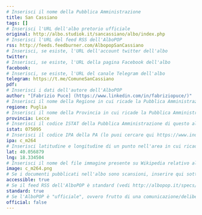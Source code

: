 ```yaml
---
# Inserisci il nome della Pubblica Amministrazione
title: San Cassiano
tags: []
# Inserisci l'URL dell'albo pretorio ufficiale
original: http://albo.studiok.it/sancassiano/albo/index.php
# Inserisci l'URL del feed RSS dell'AlboPOP
rss: http://feeds.feedburner.com/AlbopopSanCassiano
# Inserisci, se esiste, l'URL dell'account twitter dell'albo
twitter: 
# Inserisci, se esiste, l'URL della pagina Facebook dell'albo
facebook: 
# Inserisci, se esiste, l'URL del canale Telegram dell'albo
telegram: https://t.me/ComuneSanCassiano
pdf: 
# Inserisci i dati dell'autore dell'AlboPOP
author: "[Fabrizio Puce] (https://www.linkedin.com/in/fabriziopuce/)"
# Inserisci il nome della Regione in cui ricade la Pubblica Amministrazione
regione: Puglia
# Inserisci il nome della Provincia in cui ricade la Pubblica Amministrazione
provincia: Lecce
# Inserisci il codice ISTAT della Pubblica Amministrazione di questo albo
istat: 075095
# Inserisci il codice IPA della PA (lo puoi cercare qui https://www.indicepa.gov.it/documentale/index.php)
ipa: c_m264
# Inserisci latitudine e longitudine di un punto nell'area in cui ricade la PA
lat: 40.056879
lng: 18.334504
# Inserisci il nome del file immagine presente su Wikipedia relativo al logo del Comune
image: c_m264.png
# Se i documenti pubblicati nell'albo sono scansioni, inserire qui sotto "false" (senza virgolette)
accessible: true
# Se il feed RSS dell'AlboPOP è standard (vedi http://albopop.it/specs/), inserire qui sotto "true" (senza virgolette)
standard: true
# Se l'AlboPOP è "ufficiale", ovvero frutto di una comunicazione/delibera della PA, inserire qui sotto "true" (senza virgolette)
official: false
---
```

